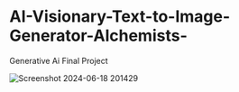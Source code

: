 # AI-Visionary-Text-to-Image-Generator-Alchemists-


Generative Ai Final Project 

![Screenshot 2024-06-18 201429](https://github.com/Saikumaar2308/AI-Visionary-Text-to-Image-Generator-Alchemists-/assets/144291156/50cf916a-d21f-413d-8deb-e72d16b13f41)
